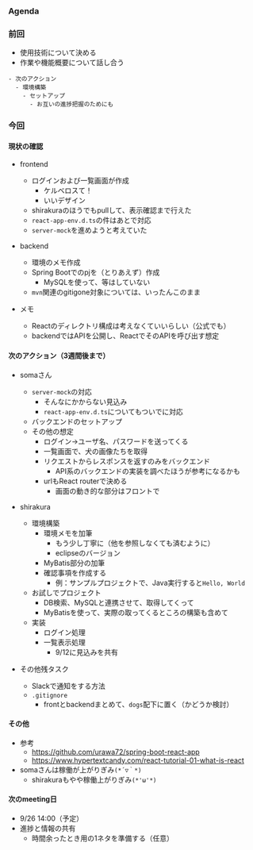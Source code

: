 ### Agenda

### 前回
- 使用技術について決める
- 作業や機能概要について話し合う

```
- 次のアクション
  - 環境構築
    - セットアップ
      - お互いの進捗把握のためにも
```

### 今回

#### 現状の確認
- frontend
  - ログインおよび一覧画面が作成
    - ケルベロスて！
    - いいデザイン
  - shirakuraのほうでもpullして、表示確認まで行えた
  - `react-app-env.d.ts`の件はあとで対応
  - `server-mock`を進めようと考えていた
- backend
  - 環境のメモ作成
  - Spring Bootでのpjを（とりあえず）作成
    - MySQLを使って、等はしていない
  - `mvn`関連のgitigone対象については、いったんこのまま

- メモ
  - Reactのディレクトリ構成は考えなくていいらしい（公式でも）
  - backendではAPIを公開し、ReactでそのAPIを呼び出す想定
  
#### 次のアクション（3週間後まで）
- somaさん
  - `server-mock`の対応
    - そんなにかからない見込み
    - `react-app-env.d.ts`についてもついでに対応
  - バックエンドのセットアップ
  - その他の想定
    - ログイン→ユーザ名、パスワードを送ってくる
    - 一覧画面で、犬の画像たちを取得
    - リクエストからレスポンスを返すのみをバックエンド
      - API系のバックエンドの実装を調べたほうが参考になるかも
    - urlもReact routerで決める
      - 画面の動き的な部分はフロントで

- shirakura
  - 環境構築
    - 環境メモを加筆
      - もう少し丁寧に（他を参照しなくても済むように）
      - eclipseのバージョン
    - MyBatis部分の加筆
    - 確認事項を作成する
      - 例：サンプルプロジェクトで、Java実行すると`Hello, World`
  - お試しでプロジェクト
    - DB検索、MySQLと連携させて、取得してくって
    - MyBatisを使って、実際の取ってくるところの構築も含めて
  - 実装
    - ログイン処理
    - 一覧表示処理
      - 9/12に見込みを共有

- その他残タスク
  - Slackで通知をする方法
  - `.gitignore`
    - frontとbackendまとめて、`dogs`配下に置く（かどうか検討）

#### その他

- 参考
  - https://github.com/urawa72/spring-boot-react-app
  - https://www.hypertextcandy.com/react-tutorial-01-what-is-react
- somaさんは稼働が上がりぎみ`(*´▽｀*)`
  - shirakuraもやや稼働上がりぎみ`(*'ω'*)`

#### 次のmeeting日
- 9/26 14:00（予定）
- 進捗と情報の共有
  - 時間余ったとき用の1ネタを準備する（任意）
